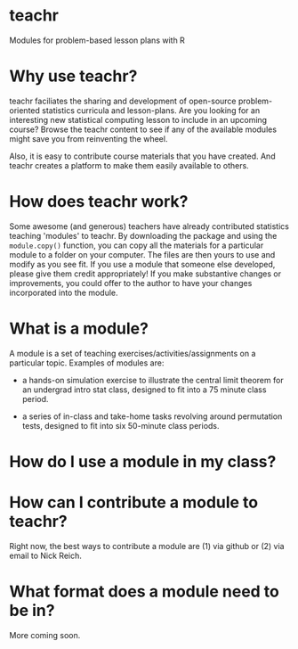 # teachr

Modules for problem-based lesson plans with R

# Why use teachr?

teachr faciliates the sharing and development of open-source problem-oriented statistics curricula and lesson-plans.  Are you looking for an interesting new statistical computing lesson to include in an upcoming course? Browse the teachr content to see if any of the available modules might save you from reinventing  the wheel.  

Also, it is easy to contribute course materials that you have created. And teachr creates a platform to make them easily available to others.

# How does teachr work?

Some awesome (and generous) teachers have already contributed statistics teaching 'modules' to teachr. By downloading the package and using the `module.copy()` function, you can copy all the materials for a particular module to a folder on your computer. The files are then yours to use and modify as you see fit. If you use a module that someone else developed, please give them credit appropriately! If you make substantive changes or improvements, you could offer to the author to have your changes incorporated into the module.

# What is a module?

A module is a set of teaching exercises/activities/assignments on a particular topic. Examples of modules are:

* a hands-on simulation exercise to illustrate the central limit theorem for an undergrad intro stat class, designed to fit into a 75 minute class period.

* a series of in-class and take-home tasks revolving around permutation tests, designed to fit into six 50-minute class periods.

# How do I use a module in my class?


# How can I contribute a module to teachr?

Right now, the best ways to contribute a module are (1) via github or (2) via email to Nick Reich.

# What format does a module need to be in?

More coming soon.


